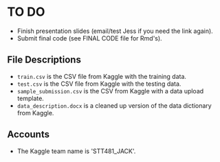 # TO DO
* Finish presentation slides (email/test Jess if you need the link again).
* Submit final code (see FINAL CODE file for Rmd's).

## File Descriptions
* `train.csv` is the CSV file from Kaggle with the training data.
* `test.csv` is the CSV file from Kaggle with the testing data.
* `sample_submission.csv` is the CSV from Kaggle with a data upload template.
* `data_description.docx` is a cleaned up version of the data dictionary from Kaggle.

## Accounts
* The Kaggle team name is 'STT481_JACK'.
